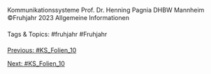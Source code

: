 Kommunikationssysteme
Prof. Dr. Henning Pagnia
DHBW Mannheim
©Fruhjahr 2023
Allgemeine Informationen

   Tags & Topics:
   #fruhjahr
   #Fruhjahr

[Previous: #KS_Folien_10](KS_Folien_10.md)

[Next: #KS_Folien_10](KS_Folien_10.md)